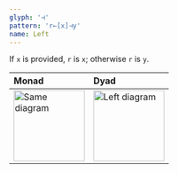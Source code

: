 ```yaml
---
glyph: '⊣'
pattern: 'r←[x]⊣y'
name: Left
---
```


If `x` is provided, `r` is `x`; otherwise `r` is `y`.

|Monad|Dyad|
|:----|:---|
|<img src="/combinators/same.svg" width="128" alt="Same diagram">|<img src="/combinators/left.svg" width="128" alt="Left diagram">|